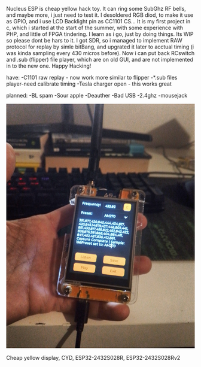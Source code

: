 Nucleus ESP is cheap yellow hack toy.
It can ring some SubGhz RF bells, and maybe more, i just need to test it.
I desoldered RGB diod, to make it use as GPIO, and i use LCD Backlight pin as CC1101 CS...
It is my first project in c, which i started at the start of the summer, with some experience with PHP, and little of FPGA tindering.
I learn as i go, just by doing things.
Its WIP so please dont be hars to it.
I got SDR, so i managed to implement RAW protocol for replay by simle bitBang, and upgrated it later to acctual timing (i was kinda sampling every 430 micros before).
Now i can put back RCswitch and .sub (flipper) file player, which are on old GUI, and are not implemented in to the new one.
Happy Hacking!

have:
-C1101 raw replay - now work more similar to flipper
-*.sub files player-need calibrate timing
-Tesla charger open - this works great

planned:
-BL spam
-Sour apple
-Deauther
-Bad USB
-2.4ghz
-mousejack

<img src="https://github.com/GthiN89/NucleusESP32/blob/main/images/IMG_20240924_193407_DRO.jpg">

Cheap yellow display, CYD, ESP32-2432S028R, ESP32-2432S028Rv2
